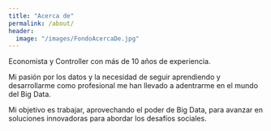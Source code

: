 ```yaml
---
title: "Acerca de"
permalink: /about/
header:
  image: "/images/FondoAcercaDe.jpg"
---
```


Economista y Controller con más de 10 años de experiencia.

Mi pasión por los datos y la necesidad de seguir aprendiendo y desarrollarme como profesional me han llevado a adentrarme en el mundo del Big Data.

Mi objetivo es trabajar, aprovechando el poder de Big Data, para avanzar en soluciones innovadoras para abordar los desafíos sociales.
